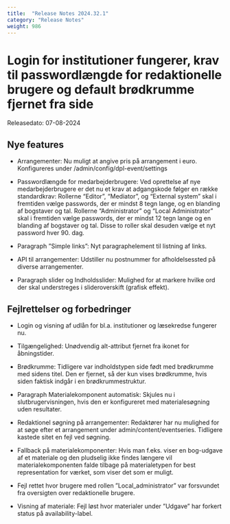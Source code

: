 ```yaml
---
title:  "Release Notes 2024.32.1"
category: "Release Notes"
weight: 986
---
```


# Login for institutioner fungerer, krav til passwordlængde for redaktionelle brugere og default brødkrumme fjernet fra side 

Releasedato: 07-08-2024

## Nye features

- Arrangementer: Nu muligt at angive pris på arrangement i euro. Konfigureres under /admin/config/dpl-event/settings

- Passwordlængde for medarbejderbrugere: Ved oprettelse af nye medarbejderbrugere er det nu et krav at adgangskode følger en række standardkrav: Rollerne “Editor”, “Mediator”, og “External system” skal i fremtiden vælge passwords, der er mindst 8 tegn lange, og en blanding af bogstaver og tal. Rollerne “Administrator” og “Local Administrator” skal i fremtiden vælge passwords, der er mindst 12 tegn lange og en blanding af bogstaver og tal. Disse to roller skal desuden vælge et nyt password hver 90. dag.

- Paragraph ”Simple links”: Nyt paragraphelement til listning af links. 

- API til arrangementer: Udstiller nu postnummer for afholdelsessted på diverse arrangementer. 

- Paragraph slider og Indholdsslider: Mulighed for at markere hvilke ord der skal understreges i slideroverskift (grafisk effekt).  


## Fejlrettelser og forbedringer

- Login og visning af udlån for bl.a. institutioner og læsekredse fungerer nu. 

- Tilgængelighed: Unødvendig alt-attribut fjernet fra ikonet for åbningstider. 

- Brødkrumme: Tidligere var indholdstypen side født med brødkrumme med sidens titel. Den er fjernet, så der kun vises brødkrumme, hvis siden faktisk indgår i en brødkrummestruktur. 

- Paragraph Materialekomponent automatisk: Skjules nu i slutbrugervisningen, hvis den er konfigureret med materialesøgning uden resultater. 

- Redaktionel søgning på arrangementer: Redaktører har nu mulighed for at søge efter et arrangement under admin/content/eventseries. Tidligere kastede sitet en fejl ved søgning. 

- Fallback på materialekomponenter:  Hvis man f.eks. viser en bog-udgave af et materiale og den pludselig ikke findes længere vil materialekomponenten falde tilbage på materialetypen for best representation for værket, som viser det som er muligt.

- Fejl rettet hvor brugere med rollen ”Local_administrator” var forsvundet fra oversigten over redaktionelle brugere.

- Visning af materiale: Fejl løst hvor materialer under ”Udgave” har forkert status på availability-label.  

